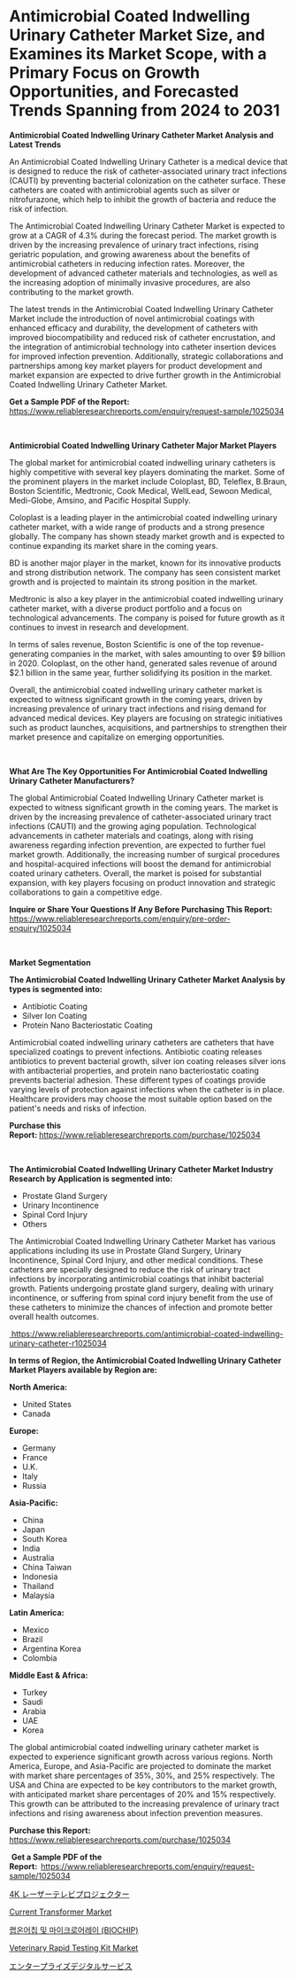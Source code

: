 <p><h1>Antimicrobial Coated Indwelling Urinary Catheter Market Size, and Examines its Market Scope, with a Primary Focus on Growth Opportunities, and Forecasted Trends Spanning from 2024 to 2031</h1></p><p><strong>Antimicrobial Coated Indwelling Urinary Catheter Market Analysis and Latest Trends</strong></p>
<p><p>An Antimicrobial Coated Indwelling Urinary Catheter is a medical device that is designed to reduce the risk of catheter-associated urinary tract infections (CAUTI) by preventing bacterial colonization on the catheter surface. These catheters are coated with antimicrobial agents such as silver or nitrofurazone, which help to inhibit the growth of bacteria and reduce the risk of infection.</p><p>The Antimicrobial Coated Indwelling Urinary Catheter Market is expected to grow at a CAGR of 4.3% during the forecast period. The market growth is driven by the increasing prevalence of urinary tract infections, rising geriatric population, and growing awareness about the benefits of antimicrobial catheters in reducing infection rates. Moreover, the development of advanced catheter materials and technologies, as well as the increasing adoption of minimally invasive procedures, are also contributing to the market growth.</p><p>The latest trends in the Antimicrobial Coated Indwelling Urinary Catheter Market include the introduction of novel antimicrobial coatings with enhanced efficacy and durability, the development of catheters with improved biocompatibility and reduced risk of catheter encrustation, and the integration of antimicrobial technology into catheter insertion devices for improved infection prevention. Additionally, strategic collaborations and partnerships among key market players for product development and market expansion are expected to drive further growth in the Antimicrobial Coated Indwelling Urinary Catheter Market.</p></p>
<p><strong>Get a Sample PDF of the Report:&nbsp;</strong> <a href="https://www.reliableresearchreports.com/enquiry/request-sample/1025034">https://www.reliableresearchreports.com/enquiry/request-sample/1025034</a></p>
<p>&nbsp;</p>
<p><strong>Antimicrobial Coated Indwelling Urinary Catheter Major Market Players</strong></p>
<p><p>The global market for antimicrobial coated indwelling urinary catheters is highly competitive with several key players dominating the market. Some of the prominent players in the market include Coloplast, BD, Teleflex, B.Braun, Boston Scientific, Medtronic, Cook Medical, WellLead, Sewoon Medical, Medi-Globe, Amsino, and Pacific Hospital Supply.</p><p>Coloplast is a leading player in the antimicrobial coated indwelling urinary catheter market, with a wide range of products and a strong presence globally. The company has shown steady market growth and is expected to continue expanding its market share in the coming years.</p><p>BD is another major player in the market, known for its innovative products and strong distribution network. The company has seen consistent market growth and is projected to maintain its strong position in the market.</p><p>Medtronic is also a key player in the antimicrobial coated indwelling urinary catheter market, with a diverse product portfolio and a focus on technological advancements. The company is poised for future growth as it continues to invest in research and development.</p><p>In terms of sales revenue, Boston Scientific is one of the top revenue-generating companies in the market, with sales amounting to over $9 billion in 2020. Coloplast, on the other hand, generated sales revenue of around $2.1 billion in the same year, further solidifying its position in the market.</p><p>Overall, the antimicrobial coated indwelling urinary catheter market is expected to witness significant growth in the coming years, driven by increasing prevalence of urinary tract infections and rising demand for advanced medical devices. Key players are focusing on strategic initiatives such as product launches, acquisitions, and partnerships to strengthen their market presence and capitalize on emerging opportunities.</p></p>
<p>&nbsp;</p>
<p><strong>What Are The Key Opportunities For Antimicrobial Coated Indwelling Urinary Catheter Manufacturers?</strong></p>
<p><p>The global Antimicrobial Coated Indwelling Urinary Catheter market is expected to witness significant growth in the coming years. The market is driven by the increasing prevalence of catheter-associated urinary tract infections (CAUTI) and the growing aging population. Technological advancements in catheter materials and coatings, along with rising awareness regarding infection prevention, are expected to further fuel market growth. Additionally, the increasing number of surgical procedures and hospital-acquired infections will boost the demand for antimicrobial coated urinary catheters. Overall, the market is poised for substantial expansion, with key players focusing on product innovation and strategic collaborations to gain a competitive edge.</p></p>
<p><strong>Inquire or Share Your Questions If Any Before Purchasing This Report:</strong> <a href="https://www.reliableresearchreports.com/enquiry/pre-order-enquiry/1025034">https://www.reliableresearchreports.com/enquiry/pre-order-enquiry/1025034</a></p>
<p>&nbsp;</p>
<p><strong>Market Segmentation</strong></p>
<p><strong>The Antimicrobial Coated Indwelling Urinary Catheter Market Analysis by types is segmented into:</strong></p>
<p><ul><li>Antibiotic Coating</li><li>Silver Ion Coating</li><li>Protein Nano Bacteriostatic Coating</li></ul></p>
<p><p>Antimicrobial coated indwelling urinary catheters are catheters that have specialized coatings to prevent infections. Antibiotic coating releases antibiotics to prevent bacterial growth, silver ion coating releases silver ions with antibacterial properties, and protein nano bacteriostatic coating prevents bacterial adhesion. These different types of coatings provide varying levels of protection against infections when the catheter is in place. Healthcare providers may choose the most suitable option based on the patient's needs and risks of infection.</p></p>
<p><strong>Purchase this Report:&nbsp;</strong><a href="https://www.reliableresearchreports.com/purchase/1025034">https://www.reliableresearchreports.com/purchase/1025034</a></p>
<p>&nbsp;</p>
<p><strong>The Antimicrobial Coated Indwelling Urinary Catheter Market Industry Research by Application is segmented into:</strong></p>
<p><ul><li>Prostate Gland Surgery</li><li>Urinary Incontinence</li><li>Spinal Cord Injury</li><li>Others</li></ul></p>
<p><p>The Antimicrobial Coated Indwelling Urinary Catheter Market has various applications including its use in Prostate Gland Surgery, Urinary Incontinence, Spinal Cord Injury, and other medical conditions. These catheters are specially designed to reduce the risk of urinary tract infections by incorporating antimicrobial coatings that inhibit bacterial growth. Patients undergoing prostate gland surgery, dealing with urinary incontinence, or suffering from spinal cord injury benefit from the use of these catheters to minimize the chances of infection and promote better overall health outcomes.</p></p>
<p><a href="https://www.reliableresearchreports.com/antimicrobial-coated-indwelling-urinary-catheter-r1025034">&nbsp;https://www.reliableresearchreports.com/antimicrobial-coated-indwelling-urinary-catheter-r1025034</a></p>
<p><strong>In terms of Region, the Antimicrobial Coated Indwelling Urinary Catheter Market Players available by Region are:</strong></p>
<p>
    <p> <strong> North America: </strong>
        <ul>
            <li>United States</li>
            <li>Canada</li>
        </ul>
        </p> 
    <p> <strong> Europe: </strong>
        <ul>
            <li>Germany</li>
            <li>France</li>
            <li>U.K.</li>
            <li>Italy</li>
            <li>Russia</li>
        </ul>
        </p> 
    <p> <strong> Asia-Pacific: </strong>
        <ul>
            <li>China</li>
            <li>Japan</li>
            <li>South Korea</li>
            <li>India</li>
            <li>Australia</li>
            <li>China Taiwan</li>
            <li>Indonesia</li>
            <li>Thailand</li>
            <li>Malaysia</li>
        </ul>
        </p> 
    <p> <strong> Latin America: </strong>
        <ul>
            <li>Mexico</li>
            <li>Brazil</li>
            <li>Argentina Korea</li>
            <li>Colombia</li>
        </ul>
        </p> 
    <p> <strong> Middle East & Africa: </strong>
        <ul>
            <li>Turkey</li>
            <li>Saudi</li>
            <li>Arabia</li>
            <li>UAE</li>
            <li>Korea</li>
        </ul>
    </p>
    </p>
<p><p>The global antimicrobial coated indwelling urinary catheter market is expected to experience significant growth across various regions. North America, Europe, and Asia-Pacific are projected to dominate the market with market share percentages of 35%, 30%, and 25% respectively. The USA and China are expected to be key contributors to the market growth, with anticipated market share percentages of 20% and 15% respectively. This growth can be attributed to the increasing prevalence of urinary tract infections and rising awareness about infection prevention measures.</p></p>
<p><strong>Purchase this Report: </strong><a href="https://www.reliableresearchreports.com/purchase/1025034">https://www.reliableresearchreports.com/purchase/1025034</a></p>
<p>&nbsp;<strong>Get a Sample PDF of the Report:&nbsp;&nbsp;</strong><a href="https://www.reliableresearchreports.com/enquiry/request-sample/1025034">https://www.reliableresearchreports.com/enquiry/request-sample/1025034</a></p>
<p><strong></strong></p>
<p><p><a href="https://github.com/kegley4963/Market-Research-Report-List-1/blob/main/922213489596.md">4K レーザーテレビプロジェクター</a></p><p><a href="https://issuu.com/reportprime-2/docs/current-transformer-market-size-2030.pptx">Current Transformer Market</a></p><p><a href="https://github.com/Wesleyeilly8796202/Market-Research-Report-List-1/blob/main/508276882215.md">랩온어칩 및 마이크로어레이 (BIOCHIP)</a></p><p><a href="https://github.com/jodemen/Market-Research-Report-List-2/blob/main/veterinary-rapid-testing-kit-market.md">Veterinary Rapid Testing Kit Market</a></p><p><a href="https://github.com/EthanMorar2011/Market-Research-Report-List-1/blob/main/611190789595.md">エンタープライズデジタルサービス</a></p></p>